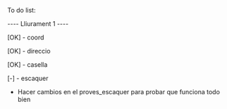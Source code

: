 To do list:

---- Lliurament 1 ----

[OK] - coord

[OK] - direccio

[OK] - casella

[-] - escaquer
- Hacer cambios en el proves_escaquer para probar que funciona todo bien
